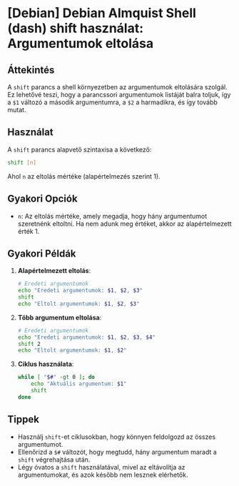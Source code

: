 # [Debian] Debian Almquist Shell (dash) shift használat: Argumentumok eltolása

## Áttekintés
A `shift` parancs a shell környezetben az argumentumok eltolására szolgál. Ez lehetővé teszi, hogy a parancssori argumentumok listáját balra toljuk, így a `$1` változó a második argumentumra, a `$2` a harmadikra, és így tovább mutat.

## Használat
A `shift` parancs alapvető szintaxisa a következő:

```bash
shift [n]
```

Ahol `n` az eltolás mértéke (alapértelmezés szerint 1).

## Gyakori Opciók
- `n`: Az eltolás mértéke, amely megadja, hogy hány argumentumot szeretnénk eltoltni. Ha nem adunk meg értéket, akkor az alapértelmezett érték 1.

## Gyakori Példák
1. **Alapértelmezett eltolás**:
   ```bash
   # Eredeti argumentumok
   echo "Eredeti argumentumok: $1, $2, $3"
   shift
   echo "Eltolt argumentumok: $1, $2, $3"
   ```

2. **Több argumentum eltolása**:
   ```bash
   # Eredeti argumentumok
   echo "Eredeti argumentumok: $1, $2, $3, $4"
   shift 2
   echo "Eltolt argumentumok: $1, $2"
   ```

3. **Ciklus használata**:
   ```bash
   while [ "$#" -gt 0 ]; do
       echo "Aktuális argumentum: $1"
       shift
   done
   ```

## Tippek
- Használj `shift`-et ciklusokban, hogy könnyen feldolgozd az összes argumentumot.
- Ellenőrizd a `$#` változót, hogy megtudd, hány argumentum maradt a `shift` végrehajtása után.
- Légy óvatos a `shift` használatával, mivel az eltávolítja az argumentumokat, és azok később nem lesznek elérhetők.